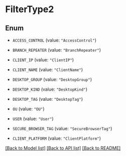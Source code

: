 # FilterType2

## Enum


* `ACCESS_CONTROL` (value: `"AccessControl"`)

* `BRANCH_REPEATER` (value: `"BranchRepeater"`)

* `CLIENT_IP` (value: `"ClientIP"`)

* `CLIENT_NAME` (value: `"ClientName"`)

* `DESKTOP_GROUP` (value: `"DesktopGroup"`)

* `DESKTOP_KIND` (value: `"DesktopKind"`)

* `DESKTOP_TAG` (value: `"DesktopTag"`)

* `OU` (value: `"OU"`)

* `USER` (value: `"User"`)

* `SECURE_BROWSER_TAG` (value: `"SecureBrowserTag"`)

* `CLIENT_PLATFORM` (value: `"ClientPlatform"`)


[[Back to Model list]](../README.md#documentation-for-models) [[Back to API list]](../README.md#documentation-for-api-endpoints) [[Back to README]](../README.md)


